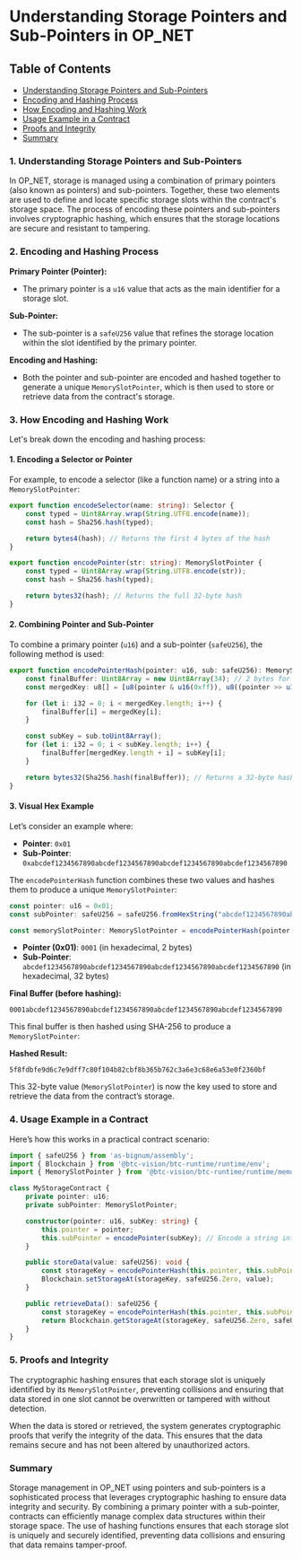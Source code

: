 # Understanding Storage Pointers and Sub-Pointers in OP_NET

## Table of Contents

- [Understanding Storage Pointers and Sub-Pointers](#1-understanding-storage-pointers-and-sub-pointers)
- [Encoding and Hashing Process](#2-encoding-and-hashing-process)
- [How Encoding and Hashing Work](#3-how-encoding-and-hashing-work)
- [Usage Example in a Contract](#4-usage-example-in-a-contract)
- [Proofs and Integrity](#5-proofs-and-integrity)
- [Summary](#summary)

### 1. **Understanding Storage Pointers and Sub-Pointers**

In OP_NET, storage is managed using a combination of primary pointers (also known as pointers) and sub-pointers.
Together, these two elements are used to define and locate specific storage slots within the contract's storage space.
The process of encoding these pointers and sub-pointers involves cryptographic hashing, which ensures that the storage
locations are secure and resistant to tampering.

### 2. **Encoding and Hashing Process**

**Primary Pointer (Pointer):**

- The primary pointer is a `u16` value that acts as the main identifier for a storage slot.

**Sub-Pointer:**

- The sub-pointer is a `safeU256` value that refines the storage location within the slot identified by the primary
  pointer.

**Encoding and Hashing:**

- Both the pointer and sub-pointer are encoded and hashed together to generate a unique `MemorySlotPointer`, which is
  then used to store or retrieve data from the contract's storage.

### 3. **How Encoding and Hashing Work**

Let's break down the encoding and hashing process:

#### **1. Encoding a Selector or Pointer**

For example, to encode a selector (like a function name) or a string into a `MemorySlotPointer`:

```typescript
export function encodeSelector(name: string): Selector {
    const typed = Uint8Array.wrap(String.UTF8.encode(name));
    const hash = Sha256.hash(typed);

    return bytes4(hash); // Returns the first 4 bytes of the hash
}

export function encodePointer(str: string): MemorySlotPointer {
    const typed = Uint8Array.wrap(String.UTF8.encode(str));
    const hash = Sha256.hash(typed);

    return bytes32(hash); // Returns the full 32-byte hash
}
```

#### **2. Combining Pointer and Sub-Pointer**

To combine a primary pointer (`u16`) and a sub-pointer (`safeU256`), the following method is used:

```typescript
export function encodePointerHash(pointer: u16, sub: safeU256): MemorySlotPointer {
    const finalBuffer: Uint8Array = new Uint8Array(34); // 2 bytes for pointer + 32 bytes for sub-pointer
    const mergedKey: u8[] = [u8(pointer & u16(0xff)), u8((pointer >> u16(8)) & u16(0xff))];

    for (let i: i32 = 0; i < mergedKey.length; i++) {
        finalBuffer[i] = mergedKey[i];
    }

    const subKey = sub.toUint8Array();
    for (let i: i32 = 0; i < subKey.length; i++) {
        finalBuffer[mergedKey.length + i] = subKey[i];
    }

    return bytes32(Sha256.hash(finalBuffer)); // Returns a 32-byte hash of the combined pointer and sub-pointer
}
```

#### **3. Visual Hex Example**

Let’s consider an example where:

- **Pointer**: `0x01`
- **Sub-Pointer**: `0xabcdef1234567890abcdef1234567890abcdef1234567890abcdef1234567890`

The `encodePointerHash` function combines these two values and hashes them to produce a unique `MemorySlotPointer`:

```typescript
const pointer: u16 = 0x01;
const subPointer: safeU256 = safeU256.fromHexString("abcdef1234567890abcdef1234567890abcdef1234567890abcdef1234567890");

const memorySlotPointer: MemorySlotPointer = encodePointerHash(pointer, subPointer);
```

- **Pointer (0x01)**: `0001` (in hexadecimal, 2 bytes)
- **Sub-Pointer**: `abcdef1234567890abcdef1234567890abcdef1234567890abcdef1234567890` (in hexadecimal, 32 bytes)

**Final Buffer (before hashing):**

```
0001abcdef1234567890abcdef1234567890abcdef1234567890abcdef1234567890
```

This final buffer is then hashed using SHA-256 to produce a `MemorySlotPointer`:

**Hashed Result:**

```
5f8fdbfe9d6c7e9dff7c80f104b82cbf8b365b762c3a6e3c68e6a53e0f2360bf
```

This 32-byte value (`MemorySlotPointer`) is now the key used to store and retrieve the data from the contract’s storage.

### 4. **Usage Example in a Contract**

Here’s how this works in a practical contract scenario:

```typescript
import { safeU256 } from 'as-bignum/assembly';
import { Blockchain } from '@btc-vision/btc-runtime/runtime/env';
import { MemorySlotPointer } from '@btc-vision/btc-runtime/runtime/memory/MemorySlotPointer';

class MyStorageContract {
    private pointer: u16;
    private subPointer: MemorySlotPointer;

    constructor(pointer: u16, subKey: string) {
        this.pointer = pointer;
        this.subPointer = encodePointer(subKey); // Encode a string into a sub-pointer
    }

    public storeData(value: safeU256): void {
        const storageKey = encodePointerHash(this.pointer, this.subPointer);
        Blockchain.setStorageAt(storageKey, safeU256.Zero, value);
    }

    public retrieveData(): safeU256 {
        const storageKey = encodePointerHash(this.pointer, this.subPointer);
        return Blockchain.getStorageAt(storageKey, safeU256.Zero, safeU256.Zero);
    }
}
```

### 5. **Proofs and Integrity**

The cryptographic hashing ensures that each storage slot is uniquely identified by its `MemorySlotPointer`, preventing
collisions and ensuring that data stored in one slot cannot be overwritten or tampered with without detection.

When the data is stored or retrieved, the system generates cryptographic proofs that verify the integrity of the data.
This ensures that the data remains secure and has not been altered by unauthorized actors.

### Summary

Storage management in OP_NET using pointers and sub-pointers is a sophisticated process that leverages cryptographic
hashing to ensure data integrity and security. By combining a primary pointer with a sub-pointer, contracts can
efficiently manage complex data structures within their storage space. The use of hashing functions ensures that each
storage slot is uniquely and securely identified, preventing data collisions and ensuring that data remains
tamper-proof.
